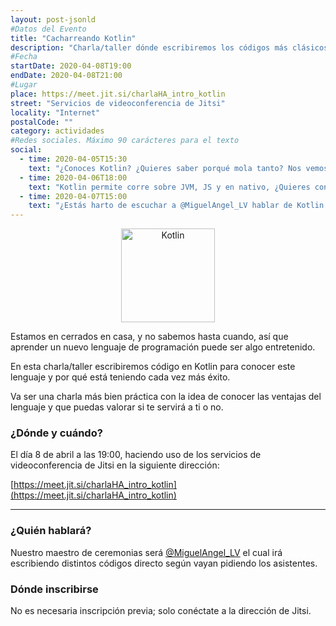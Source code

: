 ```yaml
---
layout: post-jsonld
#Datos del Evento
title: "Cacharreando Kotlin"
description: "Charla/taller dónde escribiremos los códigos más clásicos en Kotlin haciendo uso de sus ventajas"
#Fecha
startDate: 2020-04-08T19:00
endDate: 2020-04-08T21:00
#Lugar
place: https://meet.jit.si/charlaHA_intro_kotlin
street: "Servicios de videoconferencia de Jitsi"
locality: "Internet"
postalCode: ""
category: actividades
#Redes sociales. Máximo 90 carácteres para el texto
social:
  - time: 2020-04-05T15:30
    text: "¿Conoces Kotlin? ¿Quieres saber porqué mola tanto? Nos vemos el día 8 en la sesión online"
  - time: 2020-04-06T18:00
    text: "Kotlin permite corre sobre JVM, JS y en nativo, ¿Quieres conocerlo?"
  - time: 2020-04-07T15:00
    text: "¿Estás harto de escuchar a @MiguelAngel_LV hablar de Kotlin y no sabes por qué le mola tanto? Averígualo mañana."
---
```


<p align="center">
  <img style="width:150px;" src="https://deviniti.com/wp-content/uploads/2019/02/kotlin-logo.png" alt="Kotlin" />
</p>


Estamos en cerrados en casa, y no sabemos hasta cuando, así que aprender un nuevo lenguaje de programación puede ser algo entretenido.


En esta charla/taller escribiremos código en Kotlin para conocer este lenguaje y por qué está teniendo cada vez más éxito. 


Va ser una charla más bien práctica con la idea de conocer las ventajas del lenguaje y que puedas valorar si te servirá a ti o no.


### ¿Dónde y cuándo?

El día 8 de abril a las 19:00, haciendo uso de los servicios de videoconferencia de Jitsi en la siguiente dirección:

[https://meet.jit.si/charlaHA_intro_kotlin](https://meet.jit.si/charlaHA_intro_kotlin)

---

### ¿Quién hablará?

Nuestro maestro de ceremonias será [@MiguelAngel_LV](https://twitter.com/MiguelAngel_LV) el cual irá escribiendo distintos códigos directo según vayan pidiendo los asistentes. 

### Dónde inscribirse

No es necesaria inscripción previa; solo conéctate a la dirección de Jitsi.

